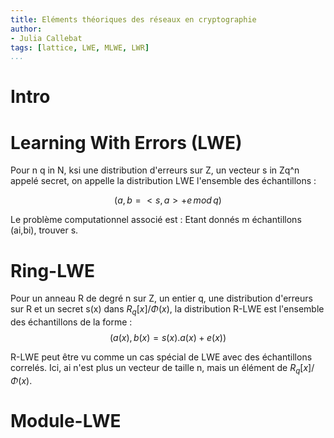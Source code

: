 ```yaml
---
title: Eléments théoriques des réseaux en cryptographie
author: 
- Julia Callebat
tags: [lattice, LWE, MLWE, LWR]
...
```




# Intro


# Learning With Errors (LWE)


Pour n q in N, ksi une distribution d'erreurs sur Z, un vecteur s in Zq^n appelé secret, on appelle la distribution LWE l'ensemble des échantillons :

$$(a, b = <s,a> + e \, mod \, q)$$

Le problème computationnel associé est :
    Etant donnés m échantillons (ai,bi), trouver s.


# Ring-LWE


Pour un anneau R de degré n sur Z, un entier q, une distribution d'erreurs sur R et un secret s(x) dans $R_q[x]/\Phi(x)$, la distribution R-LWE est l'ensemble des
échantillons de la forme :
$$(a(x), b(x) = s(x).a(x) + e(x))$$

R-LWE peut être vu comme un cas spécial de LWE avec des échantillons correlés. Ici, ai n'est plus un vecteur de taille n, mais un élément de $R_q[x]/\Phi(x)$.


# Module-LWE



